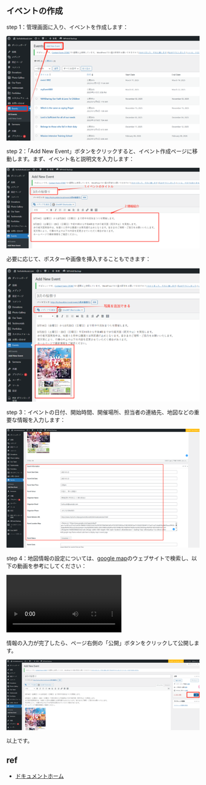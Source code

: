 ## イベントの作成

step 1：管理画面に入り、イベントを作成します：

![createEvent1](../images/image-16.png)

step 2：「Add New Event」ボタンをクリックすると、イベント作成ページに移動します。まず、イベント名と説明文を入力します：

![addTitleAndIntro](../images/image-17.png)

必要に応じて、ポスターや画像を挿入することもできます：

![addImage1](../images/image-18.png)

step 3：イベントの日付、開始時間、開催場所、担当者の連絡先、地図などの重要な情報を入力します：

![dateTimeInfo](../images/image-19.png)

step 4：地図情報の設定については、[google map](https://map.google.com/)のウェブサイトで検索し、以下の動画を参考にしてください：

<video controls src="../images/20250327-1306-21.8589457.mp4" title="Title"></video>

情報の入力が完了したら、ページ右側の「公開」ボタンをクリックして公開します。

![eventPublish1](../images/image-20.png)

以上です。


## ref
- [ドキュメントホーム](../../README.md)
